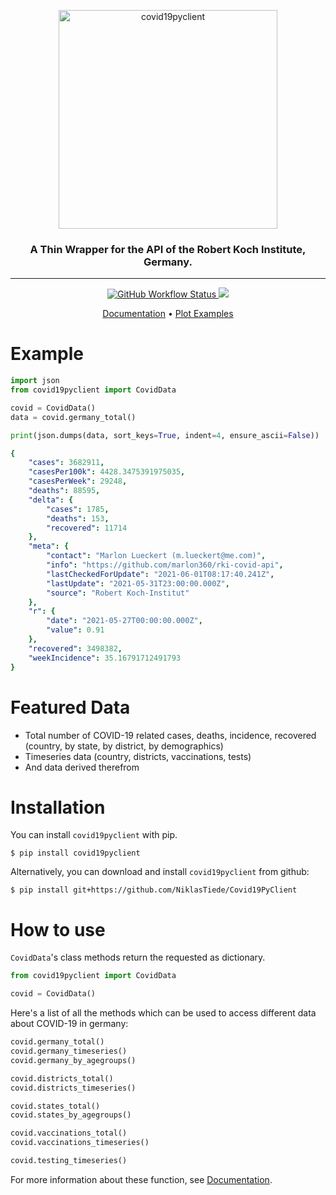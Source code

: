 
<p align="center">
  <img  alt="covid19pyclient" align="center" width="350" src="docs/covidclient.jpg" />
   <h3 align="center">A Thin Wrapper for the API of the Robert Koch Institute, Germany.</h3>
<p>


---

<p id="Badges" align="center">
  <!-- <a alt="Platform" href="https://pypi.org/project/covid19pyclient/">
    <img alt="PyPI - Python Version" src="https://img.shields.io/pypi/pyversions/covid19pyclient">
  </a> -->
  <a alt="GH actions" href="https://github.com/NiklasTiede/covid19pyclient/actions">
    <img alt="GitHub Workflow Status" src="https://img.shields.io/github/workflow/status/NiklasTiede/covid19pyclient/Continuos%20Integration">
  </a>
  <!-- <a alt="GH Release" href="https://github.com/NiklasTiede/covid19pyclient/releases">
    <img src="https://img.shields.io/github/v/release/NiklasTiede/covid19pyclient" />
  </a> -->
  <a alt="Codecov" href="https://app.codecov.io/gh/NiklasTiede/covid19pyclient">
    <img src="https://img.shields.io/codecov/c/github/NiklasTiede/covid19pyclient" />
  </a>
</p>

<p align="center">
  <a alt="readthedocs documentation" href="https://covid19pyclient.readthedocs.io/en/latest/">Documentation</a>
  •
  <a alt="matplotlib plot examples" href="https://github.com/NiklasTiede/COVID19-API-PythonClient/tree/main/examples">Plot Examples</a>
  <!-- •
  <a alt="RKI API source code" href="https://github.com/marlon360/rki-covid-api">Covid API src</a> -->
<p>


<!-- PYPI-DOCS:START -->

# Example

```python
import json
from covid19pyclient import CovidData

covid = CovidData()
data = covid.germany_total()

print(json.dumps(data, sort_keys=True, indent=4, ensure_ascii=False))
```

```yaml
{
    "cases": 3682911,
    "casesPer100k": 4428.3475391975035,
    "casesPerWeek": 29248,
    "deaths": 88595,
    "delta": {
        "cases": 1785,
        "deaths": 153,
        "recovered": 11714
    },
    "meta": {
        "contact": "Marlon Lueckert (m.lueckert@me.com)",
        "info": "https://github.com/marlon360/rki-covid-api",
        "lastCheckedForUpdate": "2021-06-01T08:17:40.241Z",
        "lastUpdate": "2021-05-31T23:00:00.000Z",
        "source": "Robert Koch-Institut"
    },
    "r": {
        "date": "2021-05-27T00:00:00.000Z",
        "value": 0.91
    },
    "recovered": 3498382,
    "weekIncidence": 35.16791712491793
}
```

# Featured Data

- Total number of COVID-19 related cases, deaths, incidence, recovered (country, by state, by district, by demographics)
- Timeseries data (country, districts, vaccinations, tests)
- And data derived therefrom

# Installation

You can install `covid19pyclient` with pip.

```console
$ pip install covid19pyclient
```

Alternatively, you can download and install `covid19pyclient` from github:

```console
$ pip install git+https://github.com/NiklasTiede/Covid19PyClient
```

# How to use

`CovidData`'s class methods return the requested as dictionary.

```python
from covid19pyclient import CovidData

covid = CovidData()
```
Here's a list of all the methods which can be used to access different data about COVID-19 in germany:

```python
covid.germany_total()
covid.germany_timeseries()
covid.germany_by_agegroups()

covid.districts_total()
covid.districts_timeseries()

covid.states_total()
covid.states_by_agegroups()

covid.vaccinations_total()
covid.vaccinations_timeseries()

covid.testing_timeseries()
```

For more information about these function, see [Documentation](https://covid19pyclient.readthedocs.io/en/latest/).

<!-- PYPI-Docs:END -->
